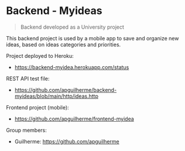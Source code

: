 # Backend - Myideas

> Backend developed as a University project

This backend project is used by a mobile app to save and organize new ideas, based on ideas categories and priorities. 

Project deployed to Heroku: 
- https://backend-myidea.herokuapp.com/status

REST API test file: 
- https://github.com/apguilherme/backend-myideas/blob/main/http/ideas.http

Frontend project (mobile):
- https://github.com/apguilherme/frontend-myidea

Group members: 
- Guilherme: https://github.com/apguilherme
